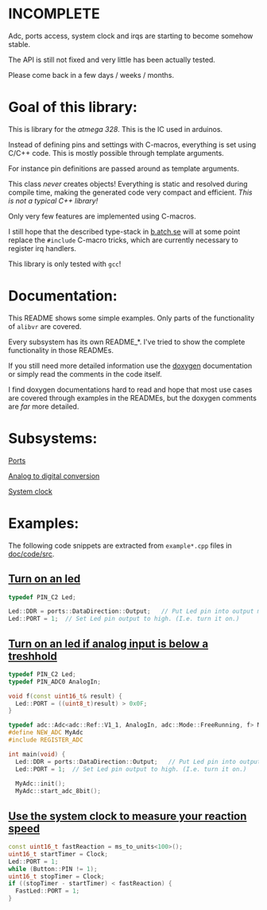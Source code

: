 # INCOMPLETE

Adc, ports access, system clock and irqs are starting to become somehow
stable.

The API is still not fixed and very little has been actually tested.

Please come back in a few days / weeks / months.


# Goal of this library:

This is library for the *atmega 328*.  This is the IC used in arduinos.

Instead of defining pins and settings with C-macros, everything is set
using C/C++ code.  This is mostly possible through template arguments.

For instance pin definitions are passed around as template arguments.

This class _never_ creates objects!  Everything is static and resolved
during compile time, making the generated code very compact and
efficient.  *This is not a typical C++ library!*

Only very few features are implemented using C-macros.

I still hope that the described type-stack in
[b.atch.se](http://b.atch.se/) will at some point replace the
`#include` C-macro tricks, which are currently necessary to register
irq handlers.

This library is only tested with `gcc`!


# Documentation:

This README shows some simple examples.  Only parts of the
functionality of `alibvr` are covered.

Every subsystem has its own README_*.  I've tried to show the complete
functionality in those READMEs.

If you still need more detailed information use the
[doxygen](http://close2.github.io/alibvr/doxygen/html/) documentation
or simply read the comments in the code itself.

I find doxygen documentations hard to read and hope that most use cases
are covered through examples in the READMEs, but the doxygen comments
are _far_ more detailed.


# Subsystems:

[Ports](README_PORTS.md)

[Analog to digital conversion](README_ADC.md)

[System clock](README_CLOCK.md)


# Examples:

The following code snippets are extracted from `example*.cpp` files in
[doc/code/src](doc/code/src).

## [Turn on an led](doc/code/src/example_led.cpp)
```C++
typedef PIN_C2 Led;

Led::DDR = ports::DataDirection::Output;   // Put Led pin into output mode.
Led::PORT = 1;  // Set Led pin output to high. (I.e. turn it on.)
```

## [Turn on an led if analog input is below a treshhold](doc/code/src/example_adc.cpp)
```C++
typedef PIN_C2 Led;
typedef PIN_ADC0 AnalogIn;

void f(const uint16_t& result) {
  Led::PORT = ((uint8_t)result) > 0x0F;
}

typedef adc::Adc<adc::Ref::V1_1, AnalogIn, adc::Mode::FreeRunning, f> MyAdc;
#define NEW_ADC MyAdc
#include REGISTER_ADC

int main(void) {
  Led::DDR = ports::DataDirection::Output;   // Put Led pin into output mode.
  Led::PORT = 1;  // Set Led pin output to high. (I.e. turn it on.)
  
  MyAdc::init();
  MyAdc::start_adc_8bit();
```

## [Use the system clock to measure your reaction speed](doc/code/src/example_clock_reaction.cpp)
```C++
const uint16_t fastReaction = ms_to_units<100>();
uint16_t startTimer = Clock;
Led::PORT = 1;
while (Button::PIN != 1);
uint16_t stopTimer = Clock;
if ((stopTimer - startTimer) < fastReaction) {
  FastLed::PORT = 1;
}
```
